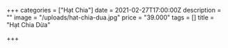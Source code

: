 +++
categories = ["Hạt Chia"]
date = 2021-02-27T17:00:00Z
description = ""
image = "/uploads/hat-chia-dua.jpg"
price = "39.000"
tags = []
title = "Hạt Chia Dừa"

+++
